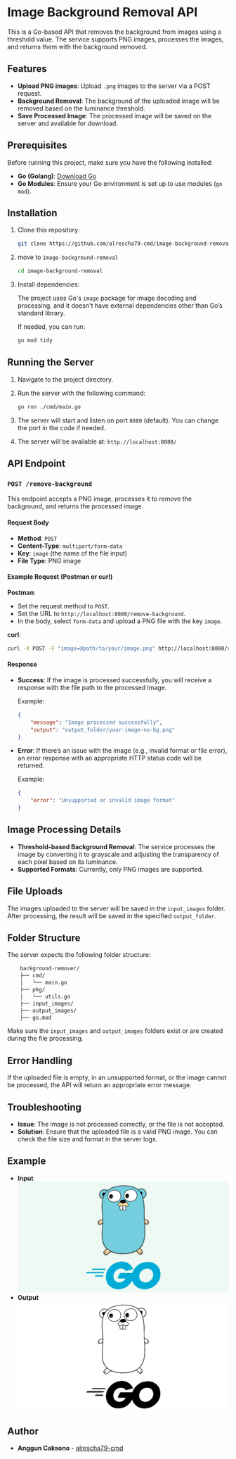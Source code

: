 # Image Background Removal API

This is a Go-based API that removes the background from images using a threshold value. The service supports PNG images, processes the images, and returns them with the background removed.

## Features

- **Upload PNG images**: Upload `.png` images to the server via a POST request.
- **Background Removal**: The background of the uploaded image will be removed based on the luminance threshold.
- **Save Processed Image**: The processed image will be saved on the server and available for download.

## Prerequisites

Before running this project, make sure you have the following installed:

- **Go (Golang)**: [Download Go](https://golang.org/dl/)
- **Go Modules**: Ensure your Go environment is set up to use modules (`go mod`).

## Installation

1. Clone this repository:

    ```bash
    git clone https://github.com/alrescha79-cmd/image-background-removal.git
    ```

2. move to `image-background-removal`

    ```bash
    cd image-background-removal
    ```

3. Install dependencies:

    The project uses Go's `image` package for image decoding and processing, and it doesn't have external dependencies other than Go’s standard library.

    If needed, you can run:

    ```bash
    go mod tidy
    ```

## Running the Server

1. Navigate to the project directory.

2. Run the server with the following command:

    ```bash
    go run ./cmd/main.go
    ```

3. The server will start and listen on port `8080` (default). You can change the port in the code if needed.

4. The server will be available at: `http://localhost:8080/`

## API Endpoint

### `POST /remove-background`

This endpoint accepts a PNG image, processes it to remove the background, and returns the processed image.

#### Request Body

- **Method**: `POST`
- **Content-Type**: `multipart/form-data`
- **Key**: `image` (the name of the file input)
- **File Type**: PNG image

#### Example Request (Postman or curl)

**Postman**:

- Set the request method to `POST`.
- Set the URL to `http://localhost:8080/remove-background`.
- In the body, select `form-data` and upload a PNG file with the key `image`.

**curl**:

```bash
curl -X POST -F "image=@path/to/your/image.png" http://localhost:8080/remove-background
```

#### Response

- **Success**: If the image is processed successfully, you will receive a response with the file path to the processed image.

    Example:

    ```json
    {
        "message": "Image processed successfully",
        "output": "output_folder/your-image-no-bg.png"
    }
    ```

- **Error**: If there’s an issue with the image (e.g., invalid format or file error), an error response with an appropriate HTTP status code will be returned.

    Example:

    ```json
    {
        "error": "Unsupported or invalid image format"
    }
    ```

## Image Processing Details

- **Threshold-based Background Removal**: The service processes the image by converting it to grayscale and adjusting the transparency of each pixel based on its luminance.
- **Supported Formats**: Currently, only PNG images are supported.

## File Uploads

The images uploaded to the server will be saved in the `input_images` folder. After processing, the result will be saved in the specified `output_folder`.

## Folder Structure

The server expects the following folder structure:

```root
    background-remover/
    ├── cmd/
    │   └── main.go
    ├── pkg/
    │   └── utils.go
    ├── input_images/
    ├── output_images/
    ├── go.mod

```

Make sure the `input_images` and `output_images` folders exist or are created during the file processing.

## Error Handling

If the uploaded file is empty, in an unsupported format, or the image cannot be processed, the API will return an appropriate error message.

## Troubleshooting

- **Issue**: The image is not processed correctly, or the file is not accepted.
- **Solution**: Ensure that the uploaded file is a valid PNG image. You can check the file size and format in the server logs.

## Example

- **Input**
    ![input](input_images/golang.png)
- **Output**
    ![output](output_images/golang-no-bg.png)

## Author

- **Anggun Caksono** - [alrescha79-cmd](https://github.com/alrescha79-cmd)
